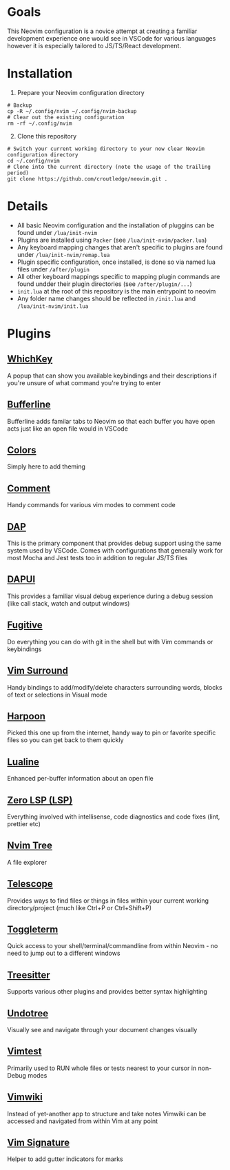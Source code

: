 # Goals

This Neovim configuration is a novice attempt at creating a familiar development experience one would see in VSCode for various languages however it is especially tailored to JS/TS/React development.

# Installation

1. Prepare your Neovim configuration directory 
```shell
# Backup
cp -R ~/.config/nvim ~/.config/nvim-backup
# Clear out the existing configuration
rm -rf ~/.config/nvim
```
2. Clone this repository 
```shell
# Switch your current working directory to your now clear Neovim configuration directory
cd ~/.config/nvim
# Clone into the current directory (note the usage of the trailing period)
git clone https://github.com/croutledge/neovim.git . 
```
 
# Details

* All basic Neovim configuration and the installation of pluggins can be found under `/lua/init-nvim`
* Plugins are installed using `Packer` (see `/lua/init-nvim/packer.lua`)
* Any keyboard mapping changes that aren't specific to plugins are found under `/lua/init-nvim/remap.lua`
* Plugin specific configuration, once installed, is done so via named lua files under `/after/plugin`
* All other keyboard mappings specific to mapping plugin commands are found undder their plugin directories (see `/after/plugin/...`)
* `init.lua` at the root of this repository is the main entrypoint to neovim
* Any folder name changes should be reflected in `/init.lua` and `/lua/init-nvim/init.lua`

# Plugins

## [WhichKey](https://github.com/folke/which-key.nvim)
A popup that can show you available keybindings and their descriptions if you're unsure of what command you're trying to enter

## [Bufferline](https://github.com/akinsho/bufferline.nvim)
Bufferline adds familar tabs to Neovim so that each buffer you have open acts just like an open file would in VSCode

## [Colors](https://github.com/tomasiser/vim-code-dark)
Simply here to add theming

## [Comment](https://github.com/numToStr/Comment.nvim)
Handy commands for various vim modes to comment code

## [DAP](https://github.com/mfussenegger/nvim-dap)
This is the primary component that provides debug support using the same system used by VSCode. Comes with configurations that generally work for most Mocha and Jest tests too in addition to regular JS/TS files

## [DAPUI](https://github.com/rcarriga/nvim-dap-ui)
This provides a familiar visual debug experience during a debug session (like call stack, watch and output windows)

## [Fugitive](https://github.com/tpope/vim-fugitive)
Do everything you can do with git in the shell but with Vim commands or keybindings

## [Vim Surround](https://github.com/tpope/vim-surround)
Handy bindings to add/modify/delete characters surrounding words, blocks of text or selections in Visual mode

## [Harpoon](https://github.com/theprimeagen/harpoon)
Picked this one up from the internet, handy way to pin or favorite specific files so you can get back to them quickly

## [Lualine](https://github.com/nvim-lualine/lualine.nvim)
Enhanced per-buffer information about an open file

## [Zero LSP (LSP)](https://github.com/VonHeikemen/lsp-zero.nvim)
Everything involved with intellisense, code diagnostics and code fixes (lint, prettier etc)

## [Nvim Tree](https://github.com/nvim-tree/nvim-tree.lua)
A file explorer

## [Telescope](https://github.com/nvim-telescope/telescope.nvim)
Provides ways to find files or things in files within your current working directory/project (much like Ctrl+P or Ctrl+Shift+P)

## [Toggleterm](https://github.com/akinsho/toggleterm.nvim)
Quick access to your shell/terminal/commandline from within Neovim - no need to jump out to a different windows

## [Treesitter](https://github.com/nvim-treesitter/nvim-treesitter)
Supports various other plugins and provides better syntax highlighting

## [Undotree](https://github.com/mbbill/undotree)
Visually see and navigate through your document changes visually

## [Vimtest](https://github.com/vim-test/vim-test)
Primarily used to RUN whole files or tests nearest to your cursor in non-Debug modes

## [Vimwiki](https://github.com/vimwiki/vimwiki)
Instead of yet-another app to structure and take notes Vimwiki can be accessed and navigated from within Vim at any point

## [Vim Signature](https://github.com/kshenoy/vim-signature)
Helper to add gutter indicators for marks
